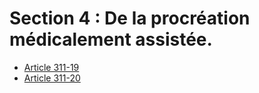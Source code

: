 # Section 4 : De la procréation médicalement assistée.

- [Article 311-19](article-311-19.md)
- [Article 311-20](article-311-20.md)
